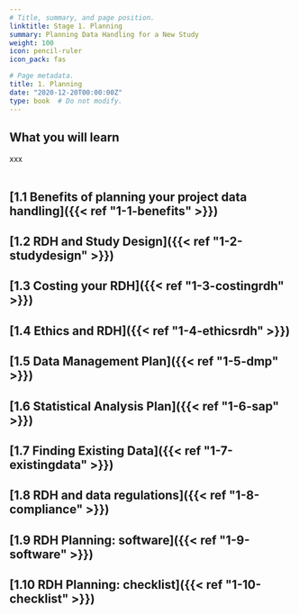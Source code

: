 ```yaml
---
# Title, summary, and page position.
linktitle: Stage 1. Planning
summary: Planning Data Handling for a New Study
weight: 100
icon: pencil-ruler
icon_pack: fas

# Page metadata.
title: 1. Planning
date: "2020-12-20T00:00:00Z"
type: book  # Do not modify.
---
```


## What you will learn
xxx
</br>
</br>

## [1.1 Benefits of planning your project data handling]({{< ref "1-1-benefits" >}})
## [1.2 RDH and Study Design]({{< ref "1-2-studydesign" >}})
## [1.3 Costing your RDH]({{< ref "1-3-costingrdh" >}})
## [1.4 Ethics and RDH]({{< ref "1-4-ethicsrdh" >}})
## [1.5 Data Management Plan]({{< ref "1-5-dmp" >}})
## [1.6 Statistical Analysis Plan]({{< ref "1-6-sap" >}})
## [1.7 Finding Existing Data]({{< ref "1-7-existingdata" >}})
## [1.8 RDH and data regulations]({{< ref "1-8-compliance" >}})
## [1.9 RDH Planning: software]({{< ref "1-9-software" >}})
## [1.10 RDH Planning: checklist]({{< ref "1-10-checklist" >}})
